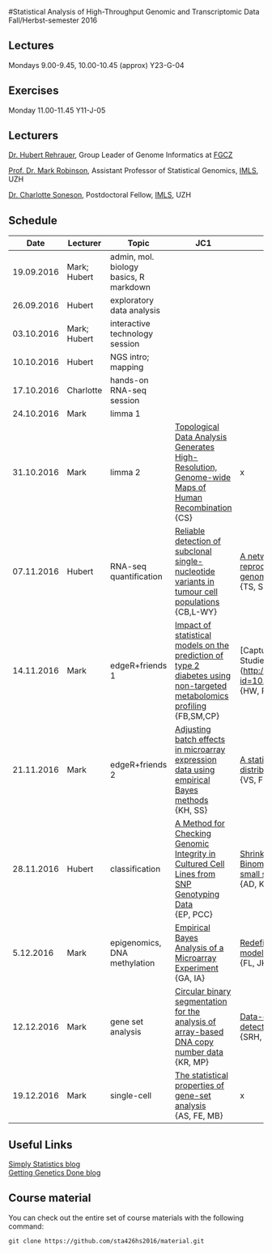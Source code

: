 #Statistical Analysis of High-Throughput Genomic and Transcriptomic Data 
Fall/Herbst-semester 2016

## Lectures
Mondays 9.00-9.45, 10.00-10.45 (approx) Y23-G-04

## Exercises
Monday 11.00-11.45 Y11-J-05 

## Lecturers

[Dr. Hubert Rehrauer](http://www.fgcz.ch/the-center/people/rehrauer.html), Group Leader of Genome Informatics at [FGCZ](http://www.fgcz.ch/)  

[Prof. Dr. Mark Robinson](http://www.imls.uzh.ch/research/robinson.html), Assistant Professor of Statistical Genomics, [IMLS](http://www.imls.uzh.ch/index.html), UZH

[Dr. Charlotte Soneson](http://csoneson.github.io/), Postdoctoral Fellow, 
[IMLS](http://www.imls.uzh.ch/index.html), UZH


## Schedule

| Date  | Lecturer | Topic | JC1 | JC2 |
| --- | --- | --- | --- | --- |
| 19.09.2016  | Mark; Hubert  | admin, mol. biology basics, R markdown | | |
| 26.09.2016  | Hubert  | exploratory data analysis | | |
| 03.10.2016  | Mark; Hubert  | interactive technology session  | | |
| 10.10.2016  | Hubert  | NGS intro; mapping  | | |
| 17.10.2016  | Charlotte  | hands-on RNA-seq session  | | |
| 24.10.2016  | Mark  | limma 1  | | |
| 31.10.2016  | Mark  | limma 2  | [Topological Data Analysis Generates High-Resolution, Genome-wide Maps of Human Recombination](http://www.sciencedirect.com/science/article/pii/S2405471216301831) {CS} | x |
| 07.11.2016  | Hubert  | RNA-seq quantification  | [Reliable detection of subclonal single-nucleotide variants in tumour cell populations](http://www.nature.com/articles/ncomms1814) <br> {CB,L-WY} | [A network-based method to evaluate quality of reproducibility of differential expression in cancer genomics studies](http://www.impactjournals.com/oncotarget/index.php?journal=oncotarget&page=article&op=view&path[]=5987&pubmed-linkout=1) <br> {TS, SS} |
| 14.11.2016  | Mark  | edgeR+friends 1  | [Impact of statistical models on the prediction of type 2 diabetes using non-targeted metabolomics profiling](https://www.ncbi.nlm.nih.gov/pubmed/27689004) <br> {FB,SM,CP} | [Capturing Heterogeneity in Gene Expression Studies by Surrogate Variable Analysis] (http://journals.plos.org/plosgenetics/article/asset?id=10.1371/journal.pgen.0030161.PDF) <br> {HW, PR} |
| 21.11.2016  | Mark  | edgeR+friends 2  | [Adjusting batch effects in microarray expression data using empirical Bayes methods](http://biostatistics.oxfordjournals.org/content/8/1/118.long) <br> {KH, SS}  |[A statistical approach for identifying differential distributions in single-cell RNA-seq experiments](https://www.ncbi.nlm.nih.gov/pubmed/27782827) <br> {VS, FH} |
| 28.11.2016  | Hubert  | classification  | [A Method for Checking Genomic Integrity in Cultured Cell Lines from SNP Genotyping Data](http://dx.doi.org/10.1371/journal.pone.0155014) <br> {EP, PCC}  |[Shrinkage estimation of dispersion in Negative Binomial models for RNA-seq experiments with small sample size](https://www.ncbi.nlm.nih.gov/pmc/articles/PMC3654711/)<br> {AD, KL, XL} |
| 5.12.2016  | Mark  | epigenomics, DNA methylation  | [Empirical Bayes Analysis of a Microarray Experiment](http://www.tandfonline.com/doi/abs/10.1198/016214501753382129) <br> {GA, IA} | [ Redefining CpG islands using hidden Markov models](http://biostatistics.oxfordjournals.org/content/11/3/499) <br> {FL, JK} |
| 12.12.2016  | Mark  | gene set analysis  | [Circular binary segmentation for the analysis of array-based DNA copy number data](http://www.ncbi.nlm.nih.gov/pubmed/15475419) <br> {KR, MP} | [Data-driven hypothesis weighting increases detection power in genome-scale multiple testing](http://www.nature.com/nmeth/journal/v13/n7/full/nmeth.3885.html) <br> {SRH,  NH, and LPF} |
| 19.12.2016  | Mark  | single-cell  | [The statistical properties of gene-set analysis](http://www.nature.com/nrg/journal/v17/n6/full/nrg.2016.29.html) <br> {AS, FE, MB} | x |


## Useful Links
[Simply Statistics blog](http://simplystatistics.org/archive/)  
[Getting Genetics Done blog](http://www.gettinggeneticsdone.com/)  

## Course material

You can check out the entire set of course materials with the following command:
```
git clone https://github.com/sta426hs2016/material.git
```  
